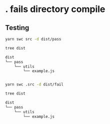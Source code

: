 # .<filename> fails directory compile

## Testing

```bash
yarn swc src -d dist/pass

tree dist

dist
└── pass
    └── utils
        └── example.js


yarn swc .src -d dist/fail

tree dist

dist
└── pass
    └── utils
        └── example.js

```

